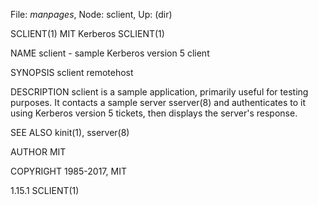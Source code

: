 File: *manpages*,  Node: sclient,  Up: (dir)

SCLIENT(1)                       MIT Kerberos                       SCLIENT(1)



NAME
       sclient - sample Kerberos version 5 client

SYNOPSIS
       sclient remotehost

DESCRIPTION
       sclient is a sample application, primarily useful for testing purposes.
       It contacts a sample server sserver(8) and authenticates  to  it  using
       Kerberos version 5 tickets, then displays the server's response.

SEE ALSO
       kinit(1), sserver(8)

AUTHOR
       MIT

COPYRIGHT
       1985-2017, MIT




1.15.1                                                              SCLIENT(1)
